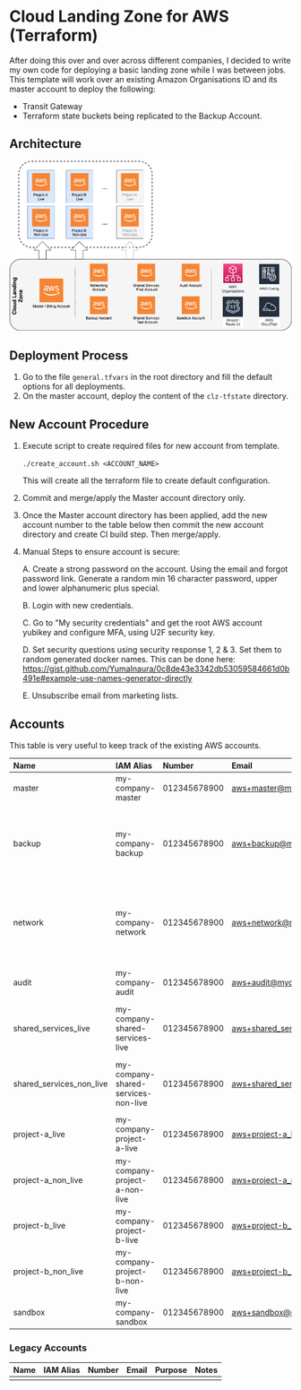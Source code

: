 Cloud Landing Zone for AWS (Terraform)
===================================

After doing this over and over across different companies, I decided to write my own code for deploying a basic landing zone while I was between jobs.
This template will work over an existing Amazon Organisations ID and its master account to deploy the following:

 - Transit Gateway
 - Terraform state buckets being replicated to the Backup Account.




Architecture
------------

![Cloud Landing Zone Structure](images/CLZ.png)

Deployment Process
------------------

1. Go to the file `general.tfvars` in the root directory and fill the default options for all deployments.
2. On the master account, deploy the content of the `clz-tfstate` directory.

New Account Procedure
---------------------

1.	Execute script to create required files for new account from template.

    `./create_account.sh <ACCOUNT_NAME>`

    This will create all the terraform file to create default configuration.

2.	Commit and merge/apply the Master account directory only.

3.	Once the Master account directory has been applied, add the new account number to the table below then commit the new account directory and create CI build step. Then merge/apply.

4.	Manual Steps to ensure account is secure:

    A. Create a strong password on the account. Using the email and forgot password link. Generate a random min 16 character password, upper and lower alphanumeric plus special.

    B. Login with new credentials.

    C. Go to "My security credentials" and get the root AWS account yubikey and configure MFA, using U2F security key.

    D. Set security questions using security response 1, 2 & 3. Set them to random generated docker names. This can be done here: https://gist.github.com/YumaInaura/0c8de43e3342db53059584661d0b491e#example-use-names-generator-directly

    E. Unsubscribe email from marketing lists.

Accounts
--------
This table is very useful to keep track of the existing AWS accounts.

| Name                     | IAM Alias                           | Number       | Email                                         | Purpose                                                                                                  | DNS Prefix        | Notes |
| :----------------------- | :---------------------------------- | :----------- | :-------------------------------------------- | :------------------------------------------------------------------------------------------------------- | :---------------- | :---- |
| master                   | my-company-master                   | 012345678900 | aws+master@mycompany.domain                   | Master organisation billing account                                                                      |                   |       |
| backup                   | my-company-backup                   | 012345678900 | aws+backup@mycompany.domain                   | Storage backup account contains all replicated buckets incase of disaster or compromise of main accounts |                   |       |
| network                  | my-company-network                  | 012345678900 | aws+network@mycompany.domain                  | Contains all shared networking components, Transit Gateway, main Route53 domain, etc...                  |                   |       |
| audit                    | my-company-audit                    | 012345678900 | aws+audit@mycompany.domain                    | Centralised Cloudtrail and Cloudwatch logs                                                               |                   |       |
| shared_services_live     | my-company-shared-services-live     | 012345678900 | aws+shared_services_live@mycompany.domain     | Shared Services Live production account                                                                  | live.services     |       |
| shared_services_non_live | my-company-shared-services-non-live | 012345678900 | aws+shared_services_non_live@mycompany.domain | Shared Services Non-Live development, test, pre-prod account                                             | nonlive.services  |       |
| project-a_live           | my-company-project-a-live           | 012345678900 | aws+project-a_live@mycompany.domain           | Project A Live production account                                                                        | live.project-a    |       |
| project-a_non_live       | my-company-project-a-non-live       | 012345678900 | aws+project-a_non_live@mycompany.domain       | Project A Non-Live development, test, pre-prod account                                                   | nonlive.project-a |       |
| project-b_live           | my-company-project-b-live           | 012345678900 | aws+project-b_live@mycompany.domain           | Project B Live production account                                                                        | live.project-b    |       |
| project-b_non_live       | my-company-project-b-non-live       | 012345678900 | aws+project-b_non_live@mycompany.domain       | Project B Non-Live development, test, pre-prod account                                                   | nonlive.project-b |       |
| sandbox                  | my-company-sandbox                  | 012345678900 | aws+sandbox@mycompany.domain                  | Sandbox experimentation account                                                                          | sandbox           |       |

### Legacy Accounts

| Name | IAM Alias | Number | Email | Purpose | Notes |
| :--- | :-------- | :----- | :---- | :------ | :---- |
|      |           |        |       |         |       |
